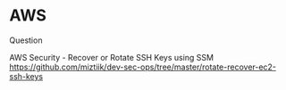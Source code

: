 # AWS
Question

AWS Security - Recover or Rotate SSH Keys using SSM
https://github.com/miztiik/dev-sec-ops/tree/master/rotate-recover-ec2-ssh-keys

